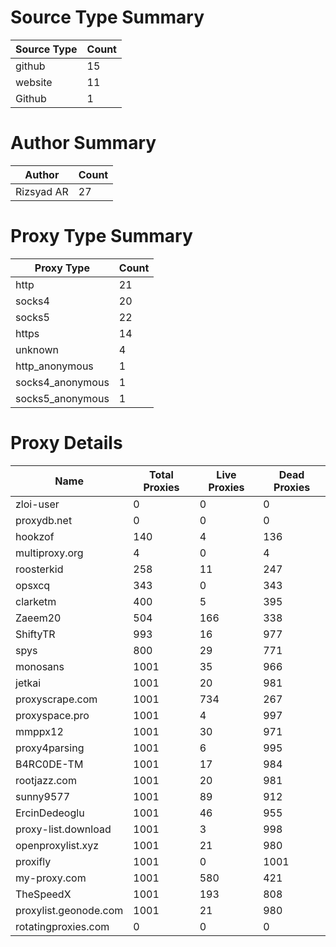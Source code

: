 # Source Type Summary

| Source Type | Count |
|-------------|-------|
| github | 15 |
| website | 11 |
| Github | 1 |


# Author Summary

| Author | Count |
|--------|-------|
| Rizsyad AR | 27 |


# Proxy Type Summary

| Proxy Type | Count |
|------------|-------|
| http | 21 |
| socks4 | 20 |
| socks5 | 22 |
| https | 14 |
| unknown | 4 |
| http_anonymous | 1 |
| socks4_anonymous | 1 |
| socks5_anonymous | 1 |


# Proxy Details

| Name | Total Proxies | Live Proxies | Dead Proxies |
|------|---------------|--------------|---------------|
| zloi-user | 0 | 0 | 0 |
| proxydb.net | 0 | 0 | 0 |
| hookzof | 140 | 4 | 136 |
| multiproxy.org | 4 | 0 | 4 |
| roosterkid | 258 | 11 | 247 |
| opsxcq | 343 | 0 | 343 |
| clarketm | 400 | 5 | 395 |
| Zaeem20 | 504 | 166 | 338 |
| ShiftyTR | 993 | 16 | 977 |
| spys | 800 | 29 | 771 |
| monosans | 1001 | 35 | 966 |
| jetkai | 1001 | 20 | 981 |
| proxyscrape.com | 1001 | 734 | 267 |
| proxyspace.pro | 1001 | 4 | 997 |
| mmppx12 | 1001 | 30 | 971 |
| proxy4parsing | 1001 | 6 | 995 |
| B4RC0DE-TM | 1001 | 17 | 984 |
| rootjazz.com | 1001 | 20 | 981 |
| sunny9577 | 1001 | 89 | 912 |
| ErcinDedeoglu | 1001 | 46 | 955 |
| proxy-list.download | 1001 | 3 | 998 |
| openproxylist.xyz | 1001 | 21 | 980 |
| proxifly | 1001 | 0 | 1001 |
| my-proxy.com | 1001 | 580 | 421 |
| TheSpeedX | 1001 | 193 | 808 |
| proxylist.geonode.com | 1001 | 21 | 980 |
| rotatingproxies.com | 0 | 0 | 0 |
